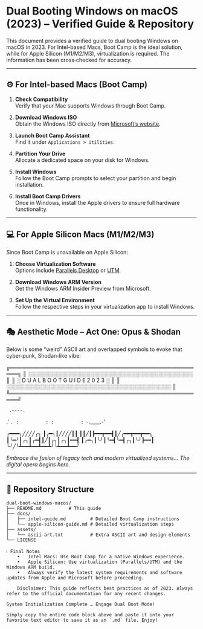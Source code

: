 # Dual Booting Windows on macOS (2023) – Verified Guide & Repository

This document provides a verified guide to dual booting Windows on macOS in 2023. For Intel-based Macs, Boot Camp is the ideal solution, while for Apple Silicon (M1/M2/M3), virtualization is required. The information has been cross‑checked for accuracy.

---

## ⚙️ For Intel-based Macs (Boot Camp)

1. **Check Compatibility**  
   Verify that your Mac supports Windows through Boot Camp.

2. **Download Windows ISO**  
   Obtain the Windows ISO directly from [Microsoft’s website](https://www.microsoft.com).

3. **Launch Boot Camp Assistant**  
   Find it under `Applications > Utilities`.

4. **Partition Your Drive**  
   Allocate a dedicated space on your disk for Windows.

5. **Install Windows**  
   Follow the Boot Camp prompts to select your partition and begin installation.

6. **Install Boot Camp Drivers**  
   Once in Windows, install the Apple drivers to ensure full hardware functionality.

---

## 💻 For Apple Silicon Macs (M1/M2/M3)

Since Boot Camp is unavailable on Apple Silicon:

1. **Choose Virtualization Software**  
   Options include [Parallels Desktop](https://www.parallels.com) or [UTM](https://mac.getutm.app/).

2. **Download Windows ARM Version**  
   Get the Windows ARM Insider Preview from Microsoft.

3. **Set Up the Virtual Environment**  
   Follow the respective steps in your virtualization app to install Windows.

---

## 🎭 Aesthetic Mode – Act One: Opus & Shodan

Below is some “weird” ASCII art and overlapped symbols to evoke that cyber‑punk, Shodan‑like vibe:

╔════════════════════════════════════════════════════╗
║    ░░░░░░░░░░░░░░░░░░░░░░░░░░░░░░░░░░░░░░░░░░░░    ║
║    ░  D U A L   B O O T   G U I D E   2 0 2 3  ░    ║
║    ░░░░░░░░░░░░░░░░░░░░░░░░░░░░░░░░░░░░░░░░░░░░    ║
╚════════════════════════════════════════════════════╝

     .----.
   .'      `.
  :          :
  :          :
   `-.____.-'
   
╭━━━╮╱╱╱╱╭╮
┃╭━╮┃╱╱╱╱┃┃
┃┃╱┃┣━━┳━━┫┃╱╭━━┳━━┳━━╮
┃╰━╯┃╭╮┃╭━┫┃╱┃╭╮┃╭╮┃━━┫
┃╭━╮┃╰╯┃╰━┫╰━┫╭╮┃╰╯┣━━┃
╰╯╱╰┻━━┻━━┻━━┻╯╰┻━━┻━━╯

*Embrace the fusion of legacy tech and modern virtualized systems… The digital opera begins here.*

---

## 📁 Repository Structure

```plaintext
dual-boot-windows-macos/
├── README.md          # This guide
├── docs/
│   ├── intel-guide.md         # Detailed Boot Camp instructions
│   └── apple-silicon-guide.md # Detailed virtualization steps
├── assets/
│   └── ascii-art.txt          # Extra ASCII art and design elements
└── LICENSE

ℹ️ Final Notes
	•	Intel Macs: Use Boot Camp for a native Windows experience.
	•	Apple Silicon: Use virtualization (Parallels/UTM) and the Windows ARM build.
	•	Always verify the latest system requirements and software updates from Apple and Microsoft before proceeding.

	Disclaimer: This guide reflects best practices as of 2023. Always refer to the official documentation for any recent changes.

System Initialization Complete … Engage Dual Boot Mode!

Simply copy the entire code block above and paste it into your favorite text editor to save it as an `.md` file. Enjoy!
